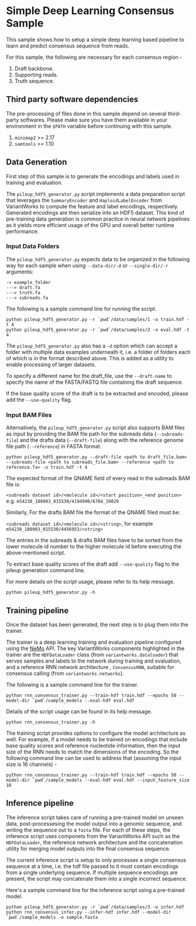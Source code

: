 # Simple Deep Learning Consensus Sample

This sample shows how to setup a simple deep learning based pipeline
to learn and predict consensus sequence from reads.

For this sample, the following are necessary for each consensus region - 

1. Draft backbone.
2. Supporting reads.
2. Truth sequence.

## Third party software dependencies

The pre-processing of files done in this sample depend on several third-party
softwares. Please make sure you have them available in your environment in the
`$PATH` variable before continuing with this sample.

1. `minimap2` >= 2.17
2. `samtools` >= 1.10

## Data Generation

First step of this sample is to generate the encodings and labels used in training and evaluation.

The `pileup_hdf5_generator.py` script implements a data preparation script that leverages the
`SummaryEncoder` and `HaploidLabelEncoder` from VariantWorks to compute the feature and
label encodings, respectively. Generated encodings are then serialize into an HDF5 dataset.
This kind of pre-training data generation is common practice in neural network pipelines as
it yields more efficient usage of the GPU and overall better runtime performance.

### Input Data Folders
The `pileup_hdf5_generator.py` expects data to be organized in the following way for each sample when 
using `--data-dir/-d` or `--single-dir/-r` arguments:
```
-> example_folder
---> draft.fa
---> truth.fa
---> subreads.fa
```

The following is a sample command line for running the script.
```
python pileup_hdf5_generator.py -r `pwd`/data/samples/1 -o train.hdf -t 4
python pileup_hdf5_generator.py -r `pwd`/data/samples/2 -o eval.hdf -t 4
```
The `pileup_hdf5_generator.py` also has a `-d` option which can accept a folder with multiple
data examples underneath it, i.e. a folder of folders each of which is in the format described
above. This is added as a utility to enable processing of larger datasets.

To specify a different name for the draft_file, use the `--draft-name` to specify the name of the FASTA/FASTQ file containing the draft sequence.

If the base quality score of the draft is to be extracted and encoded, please add the `--use-quality` flag.

### Input BAM Files
Alternatively, the `pileup_hdf5_generator.py` script also supports BAM files as input by providing the BAM file path for the
subreads data (`--subreads-file`) and the drafts data (`--draft-file`) along with the reference genome file path (`--reference`) in FASTA format.
```
python pileup_hdf5_generator.py --draft-file <path to draft_file.bam> --subreads-file <path to subreads_file.bam> --reference <path to reference.fa> -o train.hdf -t 4
```

The expected format of the QNAME field of every read in the subreads BAM file is:

```<subreads dataset id>/<molecule id>/<start position>_<end position>```
e.g. ```m54238_180903_015530/4194990/6704_19829```

Similarly, For the drafts BAM file the format of the QNAME filed must be:

```<subreads dataset id>/<molecule id>/<string>```, for example  ```m54238_180903_015530/4456953/<string>```

The entries in the subreads & drafts BAM files have to be sorted from the lower molecule id number to the higher molecule id before executing the above-mentioned script.

To extract base quality scores of the draft add `--use-quality` flag to the pileup generation command line.

For more details on the script usage, please refer to its help message.
```
python pileup_hdf5_generator.py -h
```

## Training pipeline

Once the dataset has been generated, the next step is to plug them into the trainer.

The trainer is a deep learning training and evaluation pipeline configured using the
[NeMo](https://nvidia.github.io/NeMo/) API. The key VariantWorks components highlighted in
the trainer are the `HDFDataLoader` class (from `variantworks.dataloader`) that serves samples
and labels to the network during training and evaluation, and a reference RNN network architecture
, `ConsensusRNN`, suitable for consensus calling (from `variantworks.networks`).

The following is a sample command line for the trainer.
```
python rnn_consensus_trainer.py --train-hdf train.hdf --epochs 50 --model-dir `pwd`/sample_models --eval-hdf eval.hdf
```

Details of the script usage can be found in its help message.
```
python rnn_consensus_trainer.py -h
```

The training script provides options to configure the model architecture as well. For example, if a model needs to be trained
on encodings that include base quality scores and reference nucleotide information, then the input size of the RNN needs to match
the dimensions of the encoding. So the following command line can be used to address that (assuming the input size is 16 channels) -
```
python rnn_consensus_trainer.py --train-hdf train.hdf --epochs 50 --model-dir `pwd`/sample_models --eval-hdf eval.hdf --input_feature_size 16
```

## Inference pipeline

The inference script takes care of running a pre-trained model on unseen data, post-processesing
the model output into a genomic sequence, and writing the sequence out to a `fasta` file. For each of
these steps, the inference script uses componets from the VariantWorks API such as the `HDFDataLoader`,
the reference network architecture and the concatenation utility for merging model outputs into
the final consensus sequence.

The current inference script is setup to only processes a single consensus sequence at a time,
i.e. the hdf file passed to it must contain encodings from a single underlying sequence. If multiple
sequence encodings are present, the script may concatenate them into a single incorrect sequence.

Here's a sample command line for the inference script using a pre-trained model.
```
python pileup_hdf5_generator.py -r `pwd`/data/samples/3 -o infer.hdf
python rnn_consensus_infer.py --infer-hdf infer.hdf --model-dir `pwd`/sample_models -o sample.fasta
```
